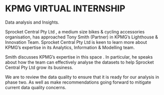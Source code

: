 # KPMG VIRTUAL INTERNSHIP
 Data analysis and Insights.
 
 Sprocket Central Pty Ltd , a medium size bikes & cycling accessories organisation, has approached Tony Smith (Partner) in KPMG’s Lighthouse & Innovation Team. Sprocket Central Pty Ltd  is keen to learn more about KPMG’s expertise in its Analytics, Information & Modelling team. 

 Smith discusses KPMG’s expertise in this space . In particular, he speaks about how the team can effectively analyse the datasets to help Sprocket Central Pty Ltd grow its business.

We are to review  the data quality to ensure that it is ready for our analysis in phase two. 
 As well as make  recommendations going forward to mitigate current data quality concerns.


